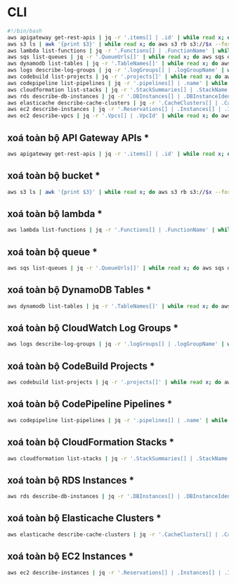 # CLI

```remove-all-resources.sh
#!/bin/bash
aws apigateway get-rest-apis | jq -r '.items[] | .id' | while read x; do aws apigateway delete-rest-api --rest-api-id $x; done
aws s3 ls | awk '{print $3}' | while read x; do aws s3 rb s3://$x --force; done
aws lambda list-functions | jq -r '.Functions[] | .FunctionName' | while read x; do aws lambda delete-function --function-name $x; done
aws sqs list-queues | jq -r '.QueueUrls[]' | while read x; do aws sqs delete-queue --queue-url $x; done
aws dynamodb list-tables | jq -r '.TableNames[]' | while read x; do aws dynamodb delete-table --table-name $x; done
aws logs describe-log-groups | jq -r '.logGroups[] | .logGroupName' | while read x; do aws logs delete-log-group --log-group-name $x; done
aws codebuild list-projects | jq -r '.projects[]' | while read x; do aws codebuild delete-project --name $x; done
aws codepipeline list-pipelines | jq -r '.pipelines[] | .name' | while read x; do aws codepipeline delete-pipeline --name $x; done
aws cloudformation list-stacks | jq -r '.StackSummaries[] | .StackName' | while read x; do aws cloudformation delete-stack --stack-name $x; done
aws rds describe-db-instances | jq -r '.DBInstances[] | .DBInstanceIdentifier' | while read x; do aws rds delete-db-instance --db-instance-identifier $x --skip-final-snapshot; done
aws elasticache describe-cache-clusters | jq -r '.CacheClusters[] | .CacheClusterId' | while read x; do aws elasticache delete-cache-cluster --cache-cluster-id $x; done
aws ec2 describe-instances | jq -r '.Reservations[] | .Instances[] | .InstanceId' | while read x; do aws ec2 terminate-instances --instance-ids $x; done
aws ec2 describe-vpcs | jq -r '.Vpcs[] | .VpcId' | while read x; do aws ec2 delete-vpc --vpc-id $x; done
```

## xoá toàn bộ API Gateway APIs \*

```bash
aws apigateway get-rest-apis | jq -r '.items[] | .id' | while read x; do aws apigateway delete-rest-api --rest-api-id $x; done
```

## xoá toàn bộ bucket \*

```bash
aws s3 ls | awk '{print $3}' | while read x; do aws s3 rb s3://$x --force; done
```

## xoá toàn bộ lambda \*

```bash
aws lambda list-functions | jq -r '.Functions[] | .FunctionName' | while read x; do aws lambda delete-function --function-name $x; done
```

## xoá toàn bộ queue \*

```bash
aws sqs list-queues | jq -r '.QueueUrls[]' | while read x; do aws sqs delete-queue --queue-url $x; done
```

## xoá toàn bộ DynamoDB Tables \*

```bash
aws dynamodb list-tables | jq -r '.TableNames[]' | while read x; do aws dynamodb delete-table --table-name $x; done
```

## xoá toàn bộ CloudWatch Log Groups \*

```bash
aws logs describe-log-groups | jq -r '.logGroups[] | .logGroupName' | while read x; do aws logs delete-log-group --log-group-name $x; done
```

## xoá toàn bộ CodeBuild Projects \*

```bash
aws codebuild list-projects | jq -r '.projects[]' | while read x; do aws codebuild delete-project --name $x; done
```

## xoá toàn bộ CodePipeline Pipelines \*

```bash
aws codepipeline list-pipelines | jq -r '.pipelines[] | .name' | while read x; do aws codepipeline delete-pipeline --name $x; done
```

## xoá toàn bộ CloudFormation Stacks \*

```bash
aws cloudformation list-stacks | jq -r '.StackSummaries[] | .StackName' | while read x; do aws cloudformation delete-stack --stack-name $x; done
```

## xoá toàn bộ RDS Instances \*

```bash
aws rds describe-db-instances | jq -r '.DBInstances[] | .DBInstanceIdentifier' | while read x; do aws rds delete-db-instance --db-instance-identifier $x --skip-final-snapshot; done
```

## xoá toàn bộ Elasticache Clusters \*

```bash
aws elasticache describe-cache-clusters | jq -r '.CacheClusters[] | .CacheClusterId' | while read x; do aws elasticache delete-cache-cluster --cache-cluster-id $x; done
```

## xoá toàn bộ EC2 Instances \*

```bash
aws ec2 describe-instances | jq -r '.Reservations[] | .Instances[] | .InstanceId' | while read x; do aws ec2 terminate-instances --instance-ids $x; done
```
